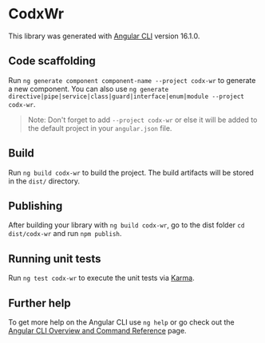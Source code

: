 # CodxWr

This library was generated with [Angular CLI](https://github.com/angular/angular-cli) version 16.1.0.

## Code scaffolding

Run `ng generate component component-name --project codx-wr` to generate a new component. You can also use `ng generate directive|pipe|service|class|guard|interface|enum|module --project codx-wr`.
> Note: Don't forget to add `--project codx-wr` or else it will be added to the default project in your `angular.json` file. 

## Build

Run `ng build codx-wr` to build the project. The build artifacts will be stored in the `dist/` directory.

## Publishing

After building your library with `ng build codx-wr`, go to the dist folder `cd dist/codx-wr` and run `npm publish`.

## Running unit tests

Run `ng test codx-wr` to execute the unit tests via [Karma](https://karma-runner.github.io).

## Further help

To get more help on the Angular CLI use `ng help` or go check out the [Angular CLI Overview and Command Reference](https://angular.io/cli) page.
